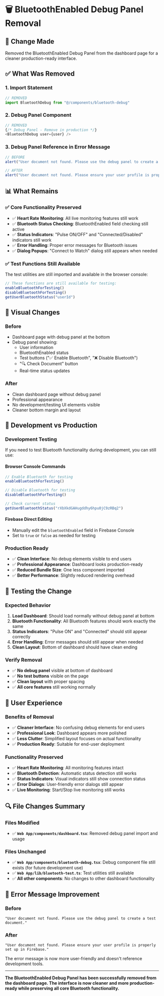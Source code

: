 # 🗑️ BluetoothEnabled Debug Panel Removal

## 🎯 Change Made

Removed the BluetoothEnabled Debug Panel from the dashboard page for a cleaner production-ready interface.

## ✅ **What Was Removed**

### **1. Import Statement**
```typescript
// REMOVED
import BluetoothDebug from "@/components/bluetooth-debug"
```

### **2. Debug Panel Component**
```typescript
// REMOVED
{/* Debug Panel - Remove in production */}
<BluetoothDebug user={user} />
```

### **3. Debug Panel Reference in Error Message**
```typescript
// BEFORE
alert("User document not found. Please use the debug panel to create a test document.")

// AFTER
alert("User document not found. Please ensure your user profile is properly set up in Firebase.")
```

## 📊 **What Remains**

### **✅ Core Functionality Preserved**
- ✅ **Heart Rate Monitoring**: All live monitoring features still work
- ✅ **Bluetooth Status Checking**: BluetoothEnabled field checking still active
- ✅ **Status Indicators**: "Pulse ON/OFF" and "Connected/Disabled" indicators still work
- ✅ **Error Handling**: Proper error messages for Bluetooth issues
- ✅ **Dialog Popups**: "Connect to Watch" dialog still appears when needed

### **✅ Test Functions Still Available**
The test utilities are still imported and available in the browser console:
```javascript
// These functions are still available for testing:
enableBluetoothForTesting()
disableBluetoothForTesting()
getUserBluetoothStatus("userId")
```

## 🎨 **Visual Changes**

### **Before**
- Dashboard page with debug panel at the bottom
- Debug panel showing:
  - User information
  - BluetoothEnabled status
  - Test buttons ("✅ Enable Bluetooth", "❌ Disable Bluetooth")
  - "🔍 Check Document" button
  - Real-time status updates

### **After**
- Clean dashboard page without debug panel
- Professional appearance
- No development/testing UI elements visible
- Cleaner bottom margin and layout

## 🔧 **Development vs Production**

### **Development Testing**
If you need to test Bluetooth functionality during development, you can still use:

#### **Browser Console Commands**
```javascript
// Enable Bluetooth for testing
enableBluetoothForTesting()

// Disable Bluetooth for testing  
disableBluetoothForTesting()

// Check current status
getUserBluetoothStatus("rXbXkdGAHugddhy6hpu0jC9zRBq2")
```

#### **Firebase Direct Editing**
- Manually edit the `bluetoothEnabled` field in Firebase Console
- Set to `true` or `false` as needed for testing

### **Production Ready**
- ✅ **Clean Interface**: No debug elements visible to end users
- ✅ **Professional Appearance**: Dashboard looks production-ready
- ✅ **Reduced Bundle Size**: One less component imported
- ✅ **Better Performance**: Slightly reduced rendering overhead

## 🚀 **Testing the Change**

### **Expected Behavior**
1. **Load Dashboard**: Should load normally without debug panel at bottom
2. **Bluetooth Functionality**: All Bluetooth features should work exactly the same
3. **Status Indicators**: "Pulse ON" and "Connected" should still appear correctly
4. **Error Handling**: Error messages should still appear when needed
5. **Clean Layout**: Bottom of dashboard should have clean ending

### **Verify Removal**
- ✅ **No debug panel** visible at bottom of dashboard
- ✅ **No test buttons** visible on the page
- ✅ **Clean layout** with proper spacing
- ✅ **All core features** still working normally

## 📱 **User Experience**

### **Benefits of Removal**
- ✅ **Cleaner Interface**: No confusing debug elements for end users
- ✅ **Professional Look**: Dashboard appears more polished
- ✅ **Less Clutter**: Simplified layout focuses on actual functionality
- ✅ **Production Ready**: Suitable for end-user deployment

### **Functionality Preserved**
- ✅ **Heart Rate Monitoring**: All monitoring features intact
- ✅ **Bluetooth Detection**: Automatic status detection still works
- ✅ **Status Indicators**: Visual indicators still show connection status
- ✅ **Error Dialogs**: User-friendly error dialogs still appear
- ✅ **Live Monitoring**: Start/Stop live monitoring still works

## 🔍 **File Changes Summary**

### **Files Modified**
- ✅ **`Web App/components/dashboard.tsx`**: Removed debug panel import and usage

### **Files Unchanged**
- ✅ **`Web App/components/bluetooth-debug.tsx`**: Debug component file still exists (for future development use)
- ✅ **`Web App/lib/bluetooth-test.ts`**: Test utilities still available
- ✅ **All other components**: No changes to other dashboard functionality

## 📝 **Error Message Improvement**

### **Before**
```
"User document not found. Please use the debug panel to create a test document."
```

### **After**
```
"User document not found. Please ensure your user profile is properly set up in Firebase."
```

The error message is now more user-friendly and doesn't reference development tools.

---

**The BluetoothEnabled Debug Panel has been successfully removed from the dashboard page. The interface is now cleaner and more production-ready while preserving all core Bluetooth functionality.**
